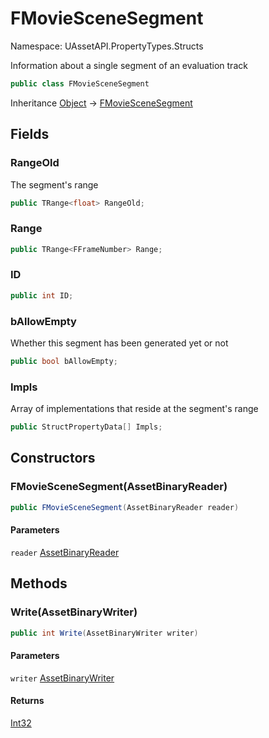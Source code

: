 # FMovieSceneSegment

Namespace: UAssetAPI.PropertyTypes.Structs

Information about a single segment of an evaluation track

```csharp
public class FMovieSceneSegment
```

Inheritance [Object](https://docs.microsoft.com/en-us/dotnet/api/system.object) → [FMovieSceneSegment](./uassetapi.propertytypes.structs.fmoviescenesegment.md)

## Fields

### **RangeOld**

The segment's range

```csharp
public TRange<float> RangeOld;
```

### **Range**

```csharp
public TRange<FFrameNumber> Range;
```

### **ID**

```csharp
public int ID;
```

### **bAllowEmpty**

Whether this segment has been generated yet or not

```csharp
public bool bAllowEmpty;
```

### **Impls**

Array of implementations that reside at the segment's range

```csharp
public StructPropertyData[] Impls;
```

## Constructors

### **FMovieSceneSegment(AssetBinaryReader)**

```csharp
public FMovieSceneSegment(AssetBinaryReader reader)
```

#### Parameters

`reader` [AssetBinaryReader](./uassetapi.assetbinaryreader.md)<br>

## Methods

### **Write(AssetBinaryWriter)**

```csharp
public int Write(AssetBinaryWriter writer)
```

#### Parameters

`writer` [AssetBinaryWriter](./uassetapi.assetbinarywriter.md)<br>

#### Returns

[Int32](https://docs.microsoft.com/en-us/dotnet/api/system.int32)<br>
